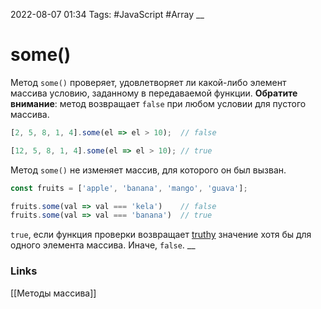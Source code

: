 2022-08-07 01:34
Tags: #JavaScript #Array 
__
# some()
Метод `some()` проверяет, удовлетворяет ли какой-либо элемент массива условию, заданному в передаваемой функции.
**Обратите внимание**: метод возвращает `false` при любом условии для пустого массива.

```ts
[2, 5, 8, 1, 4].some(el => el > 10);  // false

[12, 5, 8, 1, 4].some(el => el > 10); // true
```
Метод `some()` не изменяет массив, для которого он был вызван.
```js
const fruits = ['apple', 'banana', 'mango', 'guava'];

fruits.some(val => val === 'kela')    // false
fruits.some(val => val === 'banana')  // true
```

`true`, если функция проверки возвращает [truthy](https://developer.mozilla.org/ru/docs/Glossary/Truthy) значение хотя бы для одного элемента массива. Иначе, `false`.
__
### Links
[[Методы массива]]